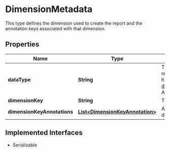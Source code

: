 

# DimensionMetadata

This type defines the dimension used to create the report and the annotation keys associated with that dimension.
## Properties

Name | Type | Description | Notes
------------ | ------------- | ------------- | -------------
**dataType** | **String** | The data type of the dimension value used to create the report. For implementation help, refer to &lt;a href&#x3D;&#39;https://developer.ebay.com/api-docs/sell/marketing/types/plr:DataTypeEnum&#39;&gt;eBay API documentation&lt;/a&gt; |  [optional]
**dimensionKey** | **String** | The name of the dimension used to create the report. |  [optional]
**dimensionKeyAnnotations** | [**List&lt;DimensionKeyAnnotation&gt;**](DimensionKeyAnnotation.md) | An list of annotation keys associated with the specified dimension of the report. |  [optional]


## Implemented Interfaces

* Serializable


